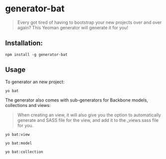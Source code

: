 # generator-bat
> Every got tired of having to bootstrap your new projects over and over again? This Yeoman generator will generate it for you!

## Installation:
```shell
npm install -g generator-bat 
```

## Usage

To generator an new project:

```shell
yo bat
```

The generator also comes with sub-generators for Backbone models, collections and views:

> When creating an view, it will also give you the option to automatically generate and SASS
file for the view, and add it to the _views.sass file for you. 
```shell
yo bat:view
```

```shell
yo bat:model
```

```shell
yo bat:collection
```



